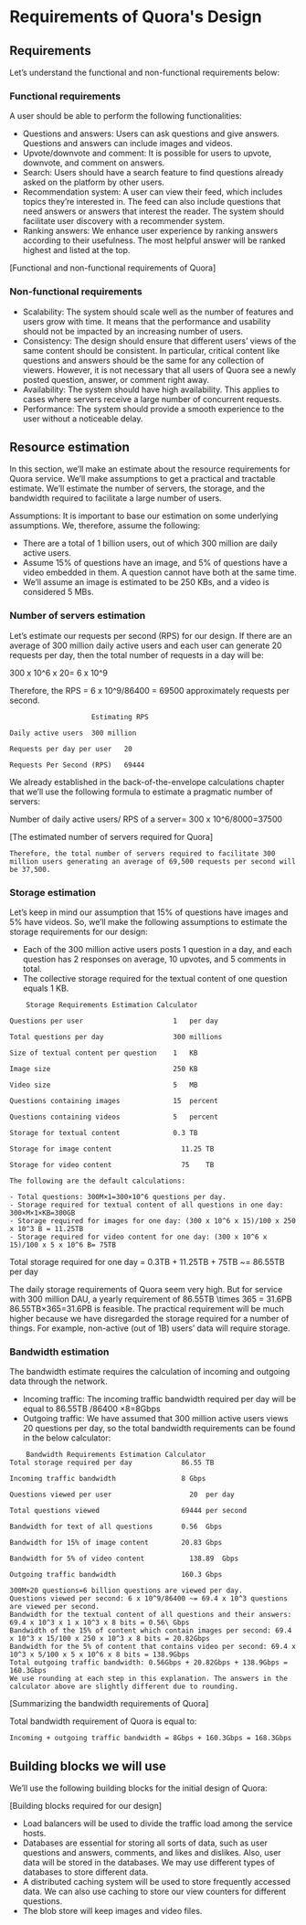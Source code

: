 # Requirements of Quora's Design
## Requirements
Let’s understand the functional and non-functional requirements below:

### Functional requirements
A user should be able to perform the following functionalities:

- Questions and answers: Users can ask questions and give answers. Questions and answers can include images and videos.
- Upvote/downvote and comment: It is possible for users to upvote, downvote, and comment on answers.
- Search: Users should have a search feature to find questions already asked on the platform by other users.
- Recommendation system: A user can view their feed, which includes topics they’re interested in. The feed can also include questions that need answers or answers that interest the reader. The system should facilitate user discovery with a recommender system.
- Ranking answers: We enhance user experience by ranking answers according to their usefulness. The most helpful answer will be ranked highest and listed at the top.

[Functional and non-functional requirements of Quora]

### Non-functional requirements
- Scalability: The system should scale well as the number of features and users grow with time. It means that the performance and usability should not be impacted by an increasing number of users.
- Consistency: The design should ensure that different users’ views of the same content should be consistent. In particular, critical content like questions and answers should be the same for any collection of viewers. However, it is not necessary that all users of Quora see a newly posted question, answer, or comment right away.
- Availability: The system should have high availability. This applies to cases where servers receive a large number of concurrent requests.
- Performance: The system should provide a smooth experience to the user without a noticeable delay.

## Resource estimation
In this section, we’ll make an estimate about the resource requirements for Quora service. We’ll make assumptions to get a practical and tractable estimate. We’ll estimate the number of servers, the storage, and the bandwidth required to facilitate a large number of users.

Assumptions: It is important to base our estimation on some underlying assumptions. We, therefore, assume the following:

- There are a total of 1 billion users, out of which 300 million are daily active users.
- Assume 15% of questions have an image, and 5% of questions have a video embedded in them. A question cannot have both at the same time.
- We’ll assume an image is estimated to be 250 KBs, and a video is considered 5 MBs.

### Number of servers estimation
Let’s estimate our requests per second (RPS) for our design. If there are an average of 300 million daily active users and each user can generate 20 requests per day, then the total number of requests in a day will be:

300 x 10^6 x 20= 6 x 10^9

Therefore, the RPS = 6 x 10^9/86400 = 69500 approximately requests per second.
```
                    Estimating RPS

Daily active users	300	million

Requests per day per user	20

Requests Per Second (RPS)	69444
```

We already established in the back-of-the-envelope calculations chapter that we’ll use the following formula to estimate a pragmatic number of servers:

Number of daily active users/ RPS of a server= 300 x 10^6/8000=37500

[The estimated number of servers required for Quora]

```
Therefore, the total number of servers required to facilitate 300 million users generating an average of 69,500 requests per second will be 37,500.
```

### Storage estimation
Let’s keep in mind our assumption that 15% of questions have images and 5% have videos. So, we’ll make the following assumptions to estimate the storage requirements for our design:

- Each of the 300 million active users posts 1 question in a day, and each question has 2 responses on average, 10 upvotes, and 5 comments in total.
- The collective storage required for the textual content of one question equals 1 KB.

```
    Storage Requirements Estimation Calculator
             
Questions per user                    	1	per day

Total questions per day	                300	millions

Size of textual content per question  	1	KB

Image size                            	250	KB

Video size	                            5 	MB

Questions containing images	            15	percent

Questions containing videos           	5	percent

Storage for textual content	            0.3	TB

Storage for image content	              11.25	TB

Storage for video content	              75	TB                           

```

```
The following are the default calculations:

- Total questions: 300M×1=300×10^6 questions per day.
- Storage required for textual content of all questions in one day: 300×M×1×KB=300GB
- Storage required for images for one day: (300 x 10^6 x 15)/100 x 250 x 10^3 B = 11.25TB
- Storage required for video content for one day: (300 x 10^6 x 15)/100 x 5 x 10^6 B= 75TB
```
Total storage required for one day = 0.3TB + 11.25TB + 75TB ~= 86.55TB per day

The daily storage requirements of Quora seem very high. But for service with 300 million DAU, a yearly requirement of 86.55TB \times 365 = 31.6PB
86.55TB×365=31.6PB is feasible. The practical requirement will be much higher because we have disregarded the storage required for a number of things. For example, non-active (out of 1B) users’ data will require storage.

### Bandwidth estimation
The bandwidth estimate requires the calculation of incoming and outgoing data through the network.

- Incoming traffic: The incoming traffic bandwidth required per day will be equal to 86.55TB /86400 ×8=8Gbps
- Outgoing traffic: We have assumed that 300 million active users views 20 questions per day, so the total bandwidth requirements can be found in the below calculator:

```
    Bandwidth Requirements Estimation Calculator
Total storage required per day	          86.55	TB

Incoming traffic bandwidth	              8	Gbps

Questions viewed per user	                20	per day

Total questions viewed	                  69444	per second

Bandwidth for text of all questions	      0.56	Gbps

Bandwidth for 15% of image content	      20.83	Gbps

Bandwidth for 5% of video content	        138.89	Gbps

Outgoing traffic bandwidth	              160.3	Gbps                     

```

```
300M×20 questions=6 billion questions are viewed per day.
Questions viewed per second: 6 x 10^9/86400 ~= 69.4 x 10^3 questions are viewed per second.
Bandwidth for the textual content of all questions and their answers: 69.4 x 10^3 x 1 x 10^3 x 8 bits = 0.56\ Gbps
Bandwidth of the 15% of content which contain images per second: 69.4 x 10^3 x 15/100 x 250 x 10^3 x 8 bits = 20.82Gbps
Bandwidth for the 5% of content that contains video per second: 69.4 x 10^3 x 5/100 x 5 x 10^6 x 8 bits = 138.9Gbps
Total outgoing traffic bandwidth: 0.56Gbps + 20.82Gbps + 138.9Gbps = 160.3Gbps
We use rounding at each step in this explanation. The answers in the calculator above are slightly different due to rounding.
```

[Summarizing the bandwidth requirements of Quora]

Total bandwidth requirement of Quora is equal to:

```
Incoming + outgoing traffic bandwidth = 8Gbps + 160.3Gbps = 168.3Gbps
```


## Building blocks we will use
We’ll use the following building blocks for the initial design of Quora:

[Building blocks required for our design]

- Load balancers will be used to divide the traffic load among the service hosts.
- Databases are essential for storing all sorts of data, such as user questions and answers, comments, and likes and dislikes. Also, user data will be stored in the databases. We may use different types of databases to store different data.
- A distributed caching system will be used to store frequently accessed data. We can also use caching to store our view counters for different questions.
- The blob store will keep images and video files.
